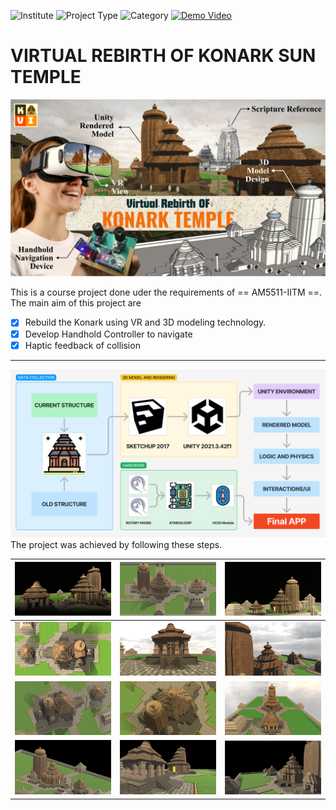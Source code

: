 ![Institute](https://img.shields.io/badge/Institute-IIT%20Madras-219ebc?style=flat-square) ![Project Type](https://img.shields.io/badge/Project%20Type-Virtual%20Reality-f77f00?style=flat-square) ![Category](https://img.shields.io/badge/Course-AM5511-006d77?style=flat-square) [![Demo Video](https://img.shields.io/badge/Demo-Youtube-red?style=flat-square)](https://youtu.be/iIKvO78teYw) 

# **VIRTUAL REBIRTH OF KONARK SUN TEMPLE**
![Thumbnail](/Documentation/pics/thumbnail.png)

This is a course project done uder the requirements of == AM5511-IITM ==.
The main aim of this project are
- [x] Rebuild the  Konark using VR and 3D modeling technology.
- [x] Develop Handhold Controller to navigate
- [x] Haptic feedback of collision

---
![Project Flow](Documentation/pics/projectflow.png)
The project was achieved by following these steps.

| ![](Documentation/pics/1.png) | ![](Documentation/pics/2.png) | ![](Documentation/pics/3.png) |
|--------------------------------|--------------------------------|--------------------------------|
| ![](Documentation/pics/4.png) | ![](Documentation/pics/5.png) | ![](Documentation/pics/6.png) |
| ![](Documentation/pics/7.png) | ![](Documentation/pics/8.png) | ![](Documentation/pics/9.png) |
| ![](Documentation/pics/10.png) | ![](Documentation/pics/11.png) | ![](Documentation/pics/12.png) |